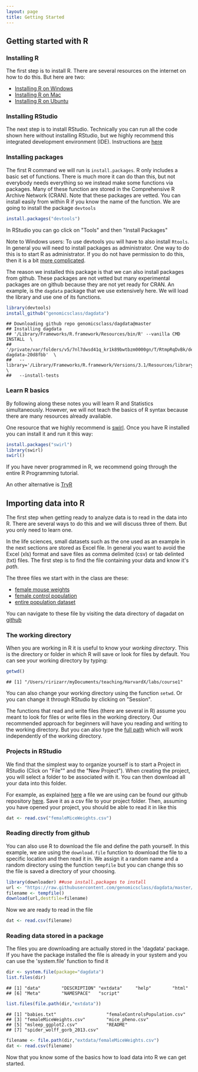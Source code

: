 ```yaml
---
layout: page
title: Getting Started
---
```


## Getting started with R

### Installing R

The first step is to install R. There are several resources on the internet on how to do this. But here are two:

* [Installing R on Windows](http://youtu.be/mfGFv-iB724)
* [Installing R on Mac](http://youtu.be/Icawuhf0Yqo)
* [Installing R on Ubuntu](http://cran.r-project.org/bin/linux/ubuntu/README)

### Installing RStudio

The next step is to install RStudio. Technically you can run all the code shown here without installing RStudio, but we highly recommend this integrated development environment (IDE). Instructions are [here](http://www.rstudio.com/products/rstudio/download/)

### Installing packages

The first R command we will run is `install.packages`. R only includes a basic set of functions. There is much more it can do than this, but not everybody needs everything so we instead make some functions via packages. Many of these function are stored in the Comprehensive R Archive Network (CRAN). Note that these packages are vetted. You can install easily from within R if you know the name of the function. We are going to install the package `devtools` 


```r
install.packages("devtools")
```

In RStudio you can go click on "Tools" and then "Install Packages"

Note to Windows users: To use devtools you will have to also install `Rtools`. In general you will need to install packages as administrator. One way to do this is to start R as administrator. If you do not have permission to do this, then it is a bit [more complicated](http://www.magesblog.com/2012/04/installing-r-packages-without-admin.html). 

The reason we installed this package is that we can also install packages from github. These packages are not vetted but many experimental packages are on github because they are not yet ready for CRAN. An example, is the `dagdata` package that we use extensively here. We will load the library and use one of its functions.


```r
library(devtools)
install_github("genomicsclass/dagdata")
```

```
## Downloading github repo genomicsclass/dagdata@master
## Installing dagdata
## '/Library/Frameworks/R.framework/Resources/bin/R' --vanilla CMD INSTALL  \
##   '/private/var/folders/v5/7nl7dwsd41q_kr1k89bwtbzm0000gn/T/RtmpRqDvBk/devtools158eb5722bf/genomicsclass-dagdata-20d8fbb'  \
##   --library='/Library/Frameworks/R.framework/Versions/3.1/Resources/library'  \
##   --install-tests
```

### Learn R basics 

By following along these notes you will learn R and Statistics simultaneously. However, we will not teach the basics of R syntax because there are many resources already available. 

One resource that we highly recommend is [swirl](http://swirlstats.com/). Once you have R installed you can install it and run it this way:


```r
install.packages("swirl")
library(swirl)
swirl()
```

If you have never programmed in R, we recommend going through the entire R Programming tutorial.

An other alternative is [TryR](http://tryr.codeschool.com/)

## Importing data into R

The first step when getting ready to analyze data is to read in the data into R. There are several ways to do this and we will discuss three of them. But you only need to learn one. 

In the life sciences, small datasets such as the one used as an example in the next sections are stored as Excel file. In general you want to avoid the Excel (xls) format and save files as comma delimited (csv) or tab delinted (txt) files. The first step is to find the file containing your data and know it's *path*. 

The three files we start with in the class are these:

* [female mouse weights](https://raw.githubusercontent.com/genomicsclass/dagdata/master/inst/extdata/femaleMiceWeights.csv)
* [female control population](https://raw.githubusercontent.com/genomicsclass/dagdata/master/inst/extdata/femaleControlsPopulation.csv)
* [entire population dataset](https://raw.githubusercontent.com/genomicsclass/dagdata/master/inst/extdata/mice_pheno.csv)

You can navigate to these file by visiting the data directory of dagadat on [github](https://github.com/genomicsclass/dagdata/tree/master/inst/extdata)
### The working directory

When you are working in R it is useful to know your _working directory_. This is the directory or folder in which R will save or look for files by default. You can see your working directory by typing:


```r
getwd()
```

```
## [1] "/Users/ririzarr/myDocuments/teaching/HarvardX/labs/course1"
```

You can also change your working directory using the function `setwd`. Or you can change it through RStudio by clicking on "Session". 

The functions that read and write files (there are several in R)
 assume you meant to look for files or write files in the working directory. Our recommended approach for beginners will have you  reading and writing to the working directory. But you can also type the [full path](http://www.computerhope.com/jargon/a/absopath.htm) which will work independently of the working directory.

### Projects in RStudio

We find that the simplest way to organize yourself is to start a Project in RStudio (Click on "File"" and the "New Project"). When creating the project, you will select a folder to be associated with it. You can then download all your data into this folder. 

For example, as explained [here](https://www.youtube.com/watch?v=812ruYN4PZQ) a file we are using can be found our github repository [here](https://raw.githubusercontent.com/genomicsclass/dagdata/master/inst/extdata/femaleMiceWeights.csv). Save it as a csv file to your project folder. Then, assuming you have opened your project, you should be able to read it in like this


```r
dat <- read.csv("femaleMiceWeights.csv")
```

### Reading directly from github

You can also use R to download the file and define the path yourself. In this example, we are using the `download.file` function to download the file to a specific location and then read it in. We assign it a random name and a random directory using the function `tempfile` but you can change this so the file is saved a directory of your choosing.


```r
library(downloader) ##use install.packages to install
url <- "https://raw.githubusercontent.com/genomicsclass/dagdata/master/inst/extdata/femaleMiceWeights.csv"
filename <- tempfile()
download(url,destfile=filename)
```

Now we are ready to read in the file 

```r
dat <- read.csv(filename)
```

### Reading data stored in a package
The files you are downloading are actually stored in the 'dagdata' package. If you have the package installed the file is already in your system and you can use the 'system.file' function to find it


```r
dir <- system.file(package="dagdata")
list.files(dir)
```

```
## [1] "data"        "DESCRIPTION" "extdata"     "help"        "html"       
## [6] "Meta"        "NAMESPACE"   "script"
```

```r
list.files(file.path(dir,"extdata"))
```

```
## [1] "babies.txt"                   "femaleControlsPopulation.csv"
## [3] "femaleMiceWeights.csv"        "mice_pheno.csv"              
## [5] "msleep_ggplot2.csv"           "README"                      
## [7] "spider_wolff_gorb_2013.csv"
```

```r
filename <- file.path(dir,"extdata/femaleMiceWeights.csv")
dat <- read.csv(filename)
```


Now that you know some of the basics how to load data into R we can get started.


